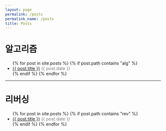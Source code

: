 ```yaml
---
layout: page
permalink: /posts
permalink_name: /posts
title: Posts
---
```


<!-- Lorem [ipsum dolor](read-me) sit amet, consectetur *adipiscing* **elit**, sed do eiusmod tempor incididunt ut labore et dolore magna aliqua. Ut enim ad minim veniam, quis nostrud exercitation ullamco laboris nisi ut aliquip ex ea commodo consequat:

- List Item One -->

# 알고리즘
<ul>
    {% for post in site.posts %}
        {% if post.path contains "alg" %}
            <li>
            <a href="{{ post.url }}">{{ post.title }}</a> <div style="display:inline; color:#7b7b7b">{{ post.date }}</div>
            </li>
        {% endif %}
    {% endfor %}
</ul>

---

# 리버싱
<ul>
    {% for post in site.posts %}
        {% if post.path contains "rev" %}
            <li>
            <a href="{{ post.url }}">{{ post.title }}</a> <div style="display:inline; color:#7b7b7b">{{ post.date }}</div>
            </li>
        {% endif %}
    {% endfor %}
</ul>

